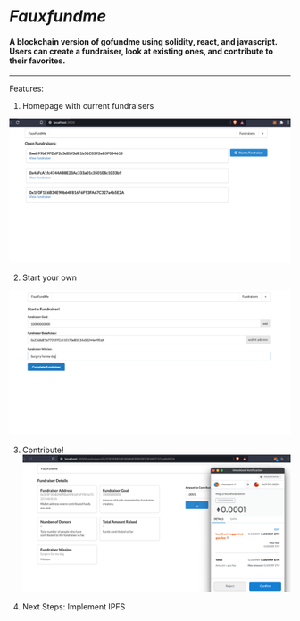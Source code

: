 # *Fauxfundme*



#### A blockchain version of gofundme using solidity, react, and javascript. Users can create a fundraiser, look at existing ones, and contribute to their favorites.

___


Features:


 1. Homepage with current fundraisers

![image of homescreen](./pictures/openfundraisers.png
)

2. Start your own

![creating your own fundraiser](./pictures/startafundraiser.png
)

3. Contribute!
![creating your own fundraiser](./pictures/contribute.png)



4. Next Steps: Implement IPFS